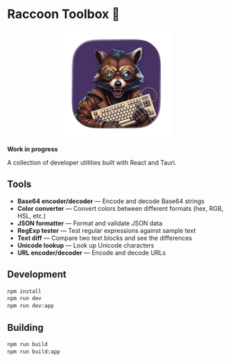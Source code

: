 # Raccoon Toolbox 🦝

<div align="center" markdown="1">

<img src="assets/icon.png" width="250">

</div>

**Work in progress**

A collection of developer utilities built with React and Tauri.

## Tools

- **Base64 encoder/decoder** — Encode and decode Base64 strings
- **Color converter** — Convert colors between different formats (hex, RGB, HSL, etc.)
- **JSON formatter** — Format and validate JSON data
- **RegExp tester** — Test regular expressions against sample text
- **Text diff** — Compare two text blocks and see the differences
- **Unicode lookup** — Look up Unicode characters
- **URL encoder/decoder** — Encode and decode URLs

## Development

```bash
npm install
npm run dev
npm run dev:app
```

## Building

```bash
npm run build
npm run build:app
```
